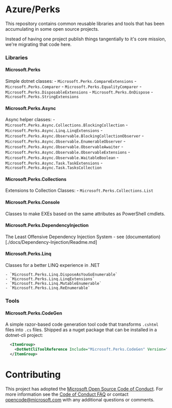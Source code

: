 # Azure/Perks

This repository contains common reusable libraries and tools that has been accumulating in some open source projects.  

Instead of having one project publish things tangentially to it's core mission, we're migrating that code here.

### Libraries 

#### Microsoft.Perks
Simple dotnet classes:
    - `Microsoft.Perks.CompareExtensions`
    - `Microsoft.Perks.Comparer`
    - `Microsoft.Perks.EqualityComparer`
    - `Microsoft.Perks.DisposableExtensions`
    - `Microsoft.Perks.OnDispose`
    - `Microsoft.Perks.StringExtensions`

#### Microsoft.Perks.Async
Async helper classes:
    - `Microsoft.Perks.Async.Collections.BlockingCollection`
    - `Microsoft.Perks.Async.Linq.LinqExtensions`
    - `Microsoft.Perks.Async.Observable.BlockingCollectionObserver`
    - `Microsoft.Perks.Async.Observable.EnumerableObserver`
    - `Microsoft.Perks.Async.Observable.ObservableAwaiter`
    - `Microsoft.Perks.Async.Observable.ObservableExtensions`
    - `Microsoft.Perks.Async.Observable.WaitableBoolean`
    - `Microsoft.Perks.Async.Task.TaskExtensions`
    - `Microsoft.Perks.Async.Task.TasksCollection`

#### Microsoft.Perks.Collections
Extensions to Collection Classes:
    - `Microsoft.Perks.Collections.List`

#### Microsoft.Perks.Console
Classes to make EXEs based on the same attributes as PowerShell cmdlets.
    
#### Microsoft.Perks.DependencyInjection
The Least Offensive Dependency Injection System 
    - see (documentation)[./docs/Dependency-Injection/Readme.md]
    
#### Microsoft.Perks.Linq

Classes for a better LINQ experience in .NET 

    - `Microsoft.Perks.Linq.DisposeAsYouGoEnumerable`
    - `Microsoft.Perks.Linq.LinqExtensions`
    - `Microsoft.Perks.Linq.MutableEnumerable`
    - `Microsoft.Perks.Linq.ReEnumerable`

### Tools 

#### Microsoft.Perks.CodeGen

A simple razor-based code generation tool code that transforms `.cshtml` files into `.cs` files. 
Shipped as a nuget package that can be installed in a dotnet-cli project:


``` xml
  <ItemGroup>
    <DotNetCliToolReference Include="Microsoft.Perks.CodeGen" Version="1.0.0" />
  </ItemGroup>
```



#### 
# Contributing

This project has adopted the [Microsoft Open Source Code of Conduct](https://opensource.microsoft.com/codeofconduct/). For more information see the [Code of Conduct FAQ](https://opensource.microsoft.com/codeofconduct/faq/) or contact [opencode@microsoft.com](mailto:opencode@microsoft.com) with any additional questions or comments.

